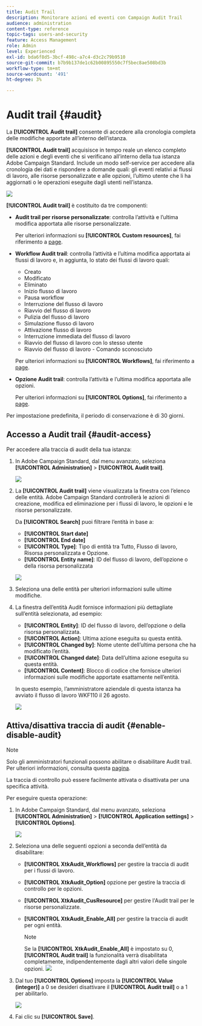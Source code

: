 ```yaml
---
title: Audit Trail
description: Monitorare azioni ed eventi con Campaign Audit Trail
audience: administration
content-type: reference
topic-tags: users-and-security
feature: Access Management
role: Admin
level: Experienced
exl-id: bda6f8d5-3bcf-498c-a7c4-d3c2c79b9510
source-git-commit: b7b9b137de1c62b00895550c7f5bec8ae508bd3b
workflow-type: tm+mt
source-wordcount: '491'
ht-degree: 3%

---
```


# Audit trail {#audit}

La **[!UICONTROL Audit trail]** consente di accedere alla cronologia completa delle modifiche apportate all’interno dell’istanza.

**[!UICONTROL Audit trail]** acquisisce in tempo reale un elenco completo delle azioni e degli eventi che si verificano all’interno della tua istanza Adobe Campaign Standard. Include un modo self-service per accedere alla cronologia dei dati e rispondere a domande quali: gli eventi relativi ai flussi di lavoro, alle risorse personalizzate e alle opzioni, l’ultimo utente che li ha aggiornati o le operazioni eseguite dagli utenti nell’istanza.

![](assets/audit-trail.png)

**[!UICONTROL Audit trail]** è costituito da tre componenti:

* **Audit trail per risorse personalizzate**: controlla l’attività e l’ultima modifica apportata alle risorse personalizzate.

   Per ulteriori informazioni su **[!UICONTROL Custom resources]**, fai riferimento a [page](../../developing/using/key-steps-to-add-a-resource.md).

* **Workflow Audit trail**: controlla l’attività e l’ultima modifica apportata ai flussi di lavoro e, in aggiunta, lo stato dei flussi di lavoro quali:

   * Creato
   * Modificato
   * Eliminato
   * Inizio flusso di lavoro
   * Pausa workflow
   * Interruzione del flusso di lavoro
   * Riavvio del flusso di lavoro
   * Pulizia del flusso di lavoro
   * Simulazione flusso di lavoro
   * Attivazione flusso di lavoro
   * Interruzione immediata del flusso di lavoro
   * Riavvio del flusso di lavoro con lo stesso utente
   * Riavvio del flusso di lavoro - Comando sconosciuto

   Per ulteriori informazioni su **[!UICONTROL Workflows]**, fai riferimento a [page](../../automating/using/get-started-workflows.md).

* **Opzione Audit trail**: controlla l’attività e l’ultima modifica apportata alle opzioni.

   Per ulteriori informazioni su **[!UICONTROL Options]**, fai riferimento a [page](../../administration/using/about-campaign-standard-settings.md).

Per impostazione predefinita, il periodo di conservazione è di 30 giorni.

## Accesso a Audit trail {#audit-access}

Per accedere alla traccia di audit della tua istanza:

1. In Adobe Campaign Standard, dal menu avanzato, seleziona **[!UICONTROL Administration]** > **[!UICONTROL Audit trail]**.

   ![](assets/audit-trail.png)

1. La **[!UICONTROL Audit trail]** viene visualizzata la finestra con l’elenco delle entità. Adobe Campaign Standard controllerà le azioni di creazione, modifica ed eliminazione per i flussi di lavoro, le opzioni e le risorse personalizzate.

   Da **[!UICONTROL Search]** puoi filtrare l’entità in base a:

   * **[!UICONTROL Start date]**
   * **[!UICONTROL End date]**
   * **[!UICONTROL Type]**: Tipo di entità tra Tutto, Flusso di lavoro, Risorsa personalizzata e Opzione.
   * **[!UICONTROL Entity name]**: ID del flusso di lavoro, dell’opzione o della risorsa personalizzata

   ![](assets/audit-trail_2.png)

1. Seleziona una delle entità per ulteriori informazioni sulle ultime modifiche.

1. La finestra dell’entità Audit fornisce informazioni più dettagliate sull’entità selezionata, ad esempio:

   * **[!UICONTROL Entity]**: ID del flusso di lavoro, dell’opzione o della risorsa personalizzata.
   * **[!UICONTROL Action]**: Ultima azione eseguita su questa entità.
   * **[!UICONTROL Changed by]**: Nome utente dell’ultima persona che ha modificato l’entità.
   * **[!UICONTROL Changed date]**: Data dell’ultima azione eseguita su questa entità.
   * **[!UICONTROL Content]**: Blocco di codice che fornisce ulteriori informazioni sulle modifiche apportate esattamente nell’entità.

   In questo esempio, l’amministratore aziendale di questa istanza ha avviato il flusso di lavoro WKF110 il 26 agosto.

   ![](assets/audit-trail_3.png)

## Attiva/disattiva traccia di audit {#enable-disable-audit}

>[!NOTE]
>
> Solo gli amministratori funzionali possono abilitare o disabilitare Audit trail. Per ulteriori informazioni, consulta questa [pagina](../../administration/using/users-management.md#functional-administrators).

La traccia di controllo può essere facilmente attivata o disattivata per una specifica attività.

Per eseguire questa operazione:

1. In Adobe Campaign Standard, dal menu avanzato, seleziona **[!UICONTROL Administration]** > **[!UICONTROL Application settings]** > **[!UICONTROL Options]**.

   ![](assets/audit-trail_4.png)

1. Seleziona una delle seguenti opzioni a seconda dell’entità da disabilitare:

   * **[!UICONTROL XtkAudit_Workflows]** per gestire la traccia di audit per i flussi di lavoro.
   * **[!UICONTROL XtkAudit_Option]** opzione per gestire la traccia di controllo per le opzioni.
   * **[!UICONTROL XtkAudit_CusResource]** per gestire l&#39;Audit trail per le risorse personalizzate.
   * **[!UICONTROL XtkAudit_Enable_All]** per gestire la traccia di audit per ogni entità.

      >[!NOTE]
      >
      >Se la **[!UICONTROL XtkAudit_Enable_All]** è impostato su 0, **[!UICONTROL Audit trail]** la funzionalità verrà disabilitata completamente, indipendentemente dagli altri valori delle singole opzioni.
   ![](assets/audit-trail_5.png)

1. Dal tuo **[!UICONTROL Options]** imposta la **[!UICONTROL Value (integer)]** a 0 se desideri disattivare il **[!UICONTROL Audit trail]** o a 1 per abilitarlo.

   ![](assets/audit-trail_6.png)

1. Fai clic su **[!UICONTROL Save]**.
